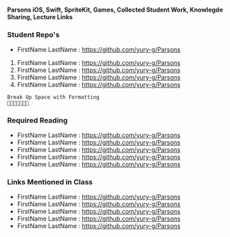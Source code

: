 #### Parsons iOS, Swift, SpriteKit, Games, Collected Student Work, Knowlegde Sharing, Lecture Links


### Student Repo's
* FirstName LastName : https://github.com/yury-g/Parsons
1. FirstName LastName : https://github.com/yury-g/Parsons
1. FirstName LastName : https://github.com/yury-g/Parsons
1. FirstName LastName : https://github.com/yury-g/Parsons
1. FirstName LastName : https://github.com/yury-g/Parsons


```
Break Up Space with Formatting 
🐶🐱🦊🐯🐰🙈🦁
```

### Required Reading
* FirstName LastName : https://github.com/yury-g/Parsons
* FirstName LastName : https://github.com/yury-g/Parsons
* FirstName LastName : https://github.com/yury-g/Parsons
* FirstName LastName : https://github.com/yury-g/Parsons
* FirstName LastName : https://github.com/yury-g/Parsons


### Links Mentioned in Class
* FirstName LastName : https://github.com/yury-g/Parsons
* FirstName LastName : https://github.com/yury-g/Parsons
* FirstName LastName : https://github.com/yury-g/Parsons
* FirstName LastName : https://github.com/yury-g/Parsons
* FirstName LastName : https://github.com/yury-g/Parsons
